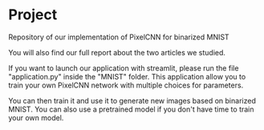 # Project
Repository of our implementation of PixelCNN for binarized MNIST

You will also find our full report about the two articles we studied.

If you want to launch our application with streamlit, please run the file "application.py" inside the "MNIST" folder. This application allow you to train your own PixelCNN network with multiple 
choices for parameters.

You can then train it and use it to generate new images based on binarized MNIST.
You can also use a pretrained model if you don't have time to train your own model.

